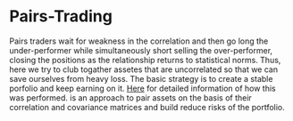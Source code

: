 # Pairs-Trading
  Pairs traders wait for weakness in the correlation and then go long the under-performer while simultaneously short selling the over-performer, closing the positions as the relationship returns to statistical norms. Thus, here we try to club togather assetes that are uncorrelated so that we can save ourselves from heavy loss. The basic strategy is to create a stable porfolio and keep earning on it. [Here](https://github.com/Sabertoothtech/Pairs-Trading/blob/master/Pairs%20Trading.ipynb) for detailed information of how this was performed. is an approach to pair assets on the basis of their correlation and covariance matrices and build reduce risks of the portfolio.
  

